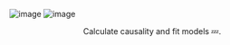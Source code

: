 ![image][logo]
![image][causality]

<p align="center">
  Calculate causality and fit models 💤.
</p>

[logo]:[images/sleepyhead_logo.png]
[causality]: [images/causality.png]